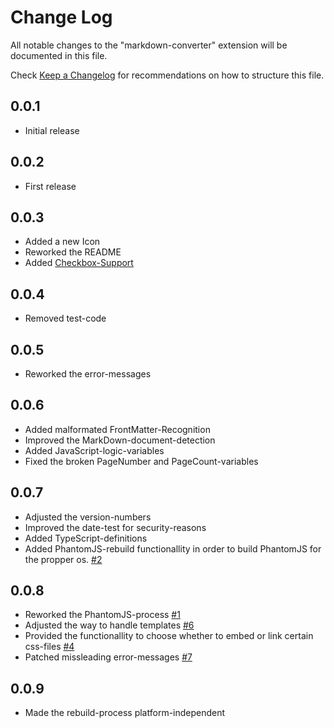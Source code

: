 # Change Log
All notable changes to the "markdown-converter" extension will be documented in this file.

Check [Keep a Changelog](http://keepachangelog.com/) for recommendations on how to structure this file.

## 0.0.1
  - Initial release

## 0.0.2
  - First release

## 0.0.3
  - Added a new Icon
  - Reworked the README
  - Added [Checkbox-Support][MarkdownItCheckbox]

## 0.0.4
  - Removed test-code

## 0.0.5
  - Reworked the error-messages

## 0.0.6
  - Added malformated FrontMatter-Recognition
  - Improved the MarkDown-document-detection
  - Added JavaScript-logic-variables
  - Fixed the broken PageNumber and PageCount-variables

## 0.0.7
  - Adjusted the version-numbers
  - Improved the date-test for security-reasons
  - Added TypeScript-definitions
  - Added PhantomJS-rebuild functionallity in order to build PhantomJS for the propper os. [#2](https://github.com/manuth/MarkdownConverter/issues/2)

## 0.0.8
  - Reworked the PhantomJS-process [#1](https://github.com/manuth/MarkdownConverter/issues/1)
  - Adjusted the way to handle templates [#6](https://github.com/manuth/MarkdownConverter/issues/6)
  - Provided the functionallity to choose whether to embed or link certain css-files [#4](https://github.com/manuth/MarkdownConverter/issues/4)
  - Patched missleading error-messages [#7](https://github.com/manuth/MarkdownConverter/issues/7)

## 0.0.9
  - Made the rebuild-process platform-independent

<!--- References -->
[MarkdownItCheckbox]: https://www.npmjs.com/package/markdown-it-checkbox